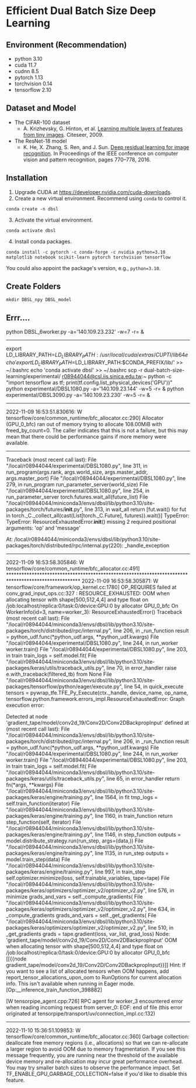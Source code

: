 # Efficient Dual Batch Size Deep Learning
<!--
K. -W. Lu, P. Liu, D. -Y. Hong and J. -J. Wu, "Efficient Dual Batch Size Deep Learning for Distributed Parameter Server Systems," 2022 IEEE 46th Annual Computers, Software, and Applications Conference (COMPSAC), 2022, pp. 630-639, doi: [10.1109/COMPSAC54236.2022.00110](https://doi.org/10.1109/COMPSAC54236.2022.00110).
-->

## Environment (Recommendation)
- python 3.10
- cuda 11.7
- cudnn 8.5
- pytorch 1.13
- torchvision 0.14
- tensorflow 2.10

## Dataset and Model
- The CIFAR-100 dataset
  - A. Krizhevsky, G. Hinton, et al. [Learning multiple layers of features from tiny images](https://www.cs.toronto.edu/~kriz/learning-features-2009-TR.pdf). Citeseer, 2009.
- The ResNet-18 model
  - K. He, X. Zhang, S. Ren, and J. Sun. [Deep residual learning for image recognition](https://doi.org/10.48550/arXiv.1512.03385). In Proceedings of the IEEE conference on computer vision and pattern recognition, pages 770–778, 2016.

## Installation
1. Upgrade CUDA at https://developer.nvidia.com/cuda-downloads.
2. Create a new virtual environment. Recommend using `conda` to control it.
  ```
  conda create -n dbsl
  ```
3. Activate the virtual environment.
  ```
  conda activate dbsl
  ```
4. Install conda packages.
  ```
  conda install -c pytorch -c conda-forge -c nvidia python=3.10 matplotlib notebook scikit-learn pytorch torchvision tensorflow
  ```
  You could also appoint the package's version, e.g., `python=3.10`.

## Create Folders
`mkdir DBSL_npy DBSL_model`



## Errr....
python DBSL_6worker.py -a='140.109.23.232' -w=7 -r= &

---

export LD_LIBRARY_PATH=$LD_LIBRARY_PATH:/usr/local/cuda/extras/CUPTI/lib64
echo 'export LD_LIBRARY_PATH=$LD_LIBRARY_PATH:$CONDA_PREFIX/lib/' >> ~/.bashrc
echo 'conda activate dbsl' >> ~/.bashrc
scp -r dual-batch-size-learning/experimental/ r08944044@csl.iis.sinica.edu.tw:~
python -c "import tensorflow as tf; print(tf.config.list_physical_devices('GPU'))"
python experimental/DBSL1080.py -a='140.109.23.144' -w=5 -r= &
python experimental/DBSL3090.py -a='140.109.23.230' -w=5 -r= &

---

2022-11-09 16:53:51.830616: W tensorflow/core/common_runtime/bfc_allocator.cc:290] Allocator (GPU_0_bfc) ran out of memory trying to allocate 108.00MiB with freed_by_count=0. The caller indicates that this is not a failure, but this may mean that there could be performance gains if more memory were available.

---

Traceback (most recent call last):
  File "/local/r08944044/experimental/DBSL1080.py", line 311, in <module>
    run_program(args.rank, args.world_size, args.master_addr, args.master_port)
  File "/local/r08944044/experimental/DBSL1080.py", line 279, in run_program
    run_parameter_server(world_size)
  File "/local/r08944044/experimental/DBSL1080.py", line 254, in run_parameter_server
    torch.futures.wait_all(future_list)
  File "/local/r08944044/miniconda3/envs/dbsl/lib/python3.10/site-packages/torch/futures/__init__.py", line 313, in wait_all
    return [fut.wait() for fut in torch._C._collect_all(cast(List[torch._C.Future], futures)).wait()]
TypeError: TypeError: ResourceExhaustedError.__init__() missing 2 required positional arguments: 'op' and 'message'

At:
  /local/r08944044/miniconda3/envs/dbsl/lib/python3.10/site-packages/torch/distributed/rpc/internal.py(220): _handle_exception

---

2022-11-09 16:53:58.305846: W tensorflow/core/common_runtime/bfc_allocator.cc:491] ****************************************************************************************************
2022-11-09 16:53:58.305871: W tensorflow/core/framework/op_kernel.cc:1780] OP_REQUIRES failed at conv_grad_input_ops.cc:327 : RESOURCE_EXHAUSTED: OOM when allocating tensor with shape[500,512,4,4] and type float on /job:localhost/replica:0/task:0/device:GPU:0 by allocator GPU_0_bfc
On WorkerInfo(id=3, name=worker_3):
ResourceExhaustedError()
Traceback (most recent call last):
  File "/local/r08944044/miniconda3/envs/dbsl/lib/python3.10/site-packages/torch/distributed/rpc/internal.py", line 206, in _run_function
    result = python_udf.func(*python_udf.args, **python_udf.kwargs)
  File "/local/r08944044/experimental/DBSL1080.py", line 244, in run_worker
    worker.train()
  File "/local/r08944044/experimental/DBSL1080.py", line 203, in train
    train_logs = self.model.fit(
  File "/local/r08944044/miniconda3/envs/dbsl/lib/python3.10/site-packages/keras/utils/traceback_utils.py", line 70, in error_handler
    raise e.with_traceback(filtered_tb) from None
  File "/local/r08944044/miniconda3/envs/dbsl/lib/python3.10/site-packages/tensorflow/python/eager/execute.py", line 54, in quick_execute
    tensors = pywrap_tfe.TFE_Py_Execute(ctx._handle, device_name, op_name,
tensorflow.python.framework.errors_impl.ResourceExhaustedError: Graph execution error:

Detected at node 'gradient_tape/model/conv2d_19/Conv2D/Conv2DBackpropInput' defined at (most recent call last):
    File "/local/r08944044/miniconda3/envs/dbsl/lib/python3.10/site-packages/torch/distributed/rpc/internal.py", line 206, in _run_function
      result = python_udf.func(*python_udf.args, **python_udf.kwargs)
    File "/local/r08944044/experimental/DBSL1080.py", line 244, in run_worker
      worker.train()
    File "/local/r08944044/experimental/DBSL1080.py", line 203, in train
      train_logs = self.model.fit(
    File "/local/r08944044/miniconda3/envs/dbsl/lib/python3.10/site-packages/keras/utils/traceback_utils.py", line 65, in error_handler
      return fn(*args, **kwargs)
    File "/local/r08944044/miniconda3/envs/dbsl/lib/python3.10/site-packages/keras/engine/training.py", line 1564, in fit
      tmp_logs = self.train_function(iterator)
    File "/local/r08944044/miniconda3/envs/dbsl/lib/python3.10/site-packages/keras/engine/training.py", line 1160, in train_function
      return step_function(self, iterator)
    File "/local/r08944044/miniconda3/envs/dbsl/lib/python3.10/site-packages/keras/engine/training.py", line 1146, in step_function
      outputs = model.distribute_strategy.run(run_step, args=(data,))
    File "/local/r08944044/miniconda3/envs/dbsl/lib/python3.10/site-packages/keras/engine/training.py", line 1135, in run_step
      outputs = model.train_step(data)
    File "/local/r08944044/miniconda3/envs/dbsl/lib/python3.10/site-packages/keras/engine/training.py", line 997, in train_step
      self.optimizer.minimize(loss, self.trainable_variables, tape=tape)
    File "/local/r08944044/miniconda3/envs/dbsl/lib/python3.10/site-packages/keras/optimizers/optimizer_v2/optimizer_v2.py", line 576, in minimize
      grads_and_vars = self._compute_gradients(
    File "/local/r08944044/miniconda3/envs/dbsl/lib/python3.10/site-packages/keras/optimizers/optimizer_v2/optimizer_v2.py", line 634, in _compute_gradients
      grads_and_vars = self._get_gradients(
    File "/local/r08944044/miniconda3/envs/dbsl/lib/python3.10/site-packages/keras/optimizers/optimizer_v2/optimizer_v2.py", line 510, in _get_gradients
      grads = tape.gradient(loss, var_list, grad_loss)
Node: 'gradient_tape/model/conv2d_19/Conv2D/Conv2DBackpropInput'
OOM when allocating tensor with shape[500,512,4,4] and type float on /job:localhost/replica:0/task:0/device:GPU:0 by allocator GPU_0_bfc
         [[{{node gradient_tape/model/conv2d_19/Conv2D/Conv2DBackpropInput}}]]
Hint: If you want to see a list of allocated tensors when OOM happens, add report_tensor_allocations_upon_oom to RunOptions for current allocation info. This isn't available when running in Eager mode.
 [Op:__inference_train_function_398882]

[W tensorpipe_agent.cpp:726] RPC agent for worker_3 encountered error when reading incoming request from server_0: EOF: end of file (this error originated at tensorpipe/transport/uv/connection_impl.cc:132)

---
 
2022-11-10 15:36:51.109853: W tensorflow/core/common_runtime/bfc_allocator.cc:360] Garbage collection: deallocate free memory regions (i.e., allocations) so that we can re-allocate a larger region to avoid OOM due to memory fragmentation. If you see this message frequently, you are running near the threshold of the available device memory and re-allocation may incur great performance overhead. You may try smaller batch sizes to observe the performance impact. Set TF_ENABLE_GPU_GARBAGE_COLLECTION=false if you'd like to disable this feature.


<!--
## DBSL
Run `DBSL.py` by:
```
python DBSL.py -a='$(serverIP)' -w=$(wordSize) -r=$(rank)
```
- You should check ufw first
  - need the permission to access any `port` of the devices
  - `ufw allow from $(deviceIP)`
  - maybe you also need to modify `/etc/hosts` and comment `127.0.0.1 localhost`
  - suck PyTorch RPC zzz...
- addres: Server IP
- world: numbers of machines on parameter server
- rank: 1~(w-1) if worker, 0 if server
- hyperparameters in code:
    - a, b: device information, get from linear regression
    - num_GPU, num_small
    - base_BS, base_LR
    - extra_time_ratio
    - rounds, threshold, gamma

## Plot Figure
Please use `Makefile` under the directory `plot`.
1. gnuplot: `make gnuplot`
2. pyplot: `make pyplot`
3. both: `make`
4. clean: `make clean`
-->